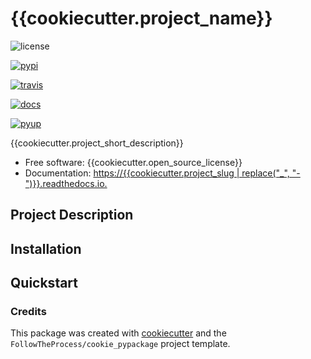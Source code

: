 # {{cookiecutter.project_name}}

![license](https://img.shields.io/github/license/{{cookiecutter.author_github_username}}/{{cookiecutter.project_slug}})

[![pypi](https://img.shields.io/pypi/v/{{cookiecutter.project_slug}}.svg)](https://pypi.python.org/pypi/{{cookiecutter.project_slug}})

[![travis](https://img.shields.io/travis/{{cookiecutter.author_github_username}}/{{cookiecutter.project_slug}}.svg)](https://travis-ci.com/{{cookiecutter.author_github_username}}/{{cookiecutter.project_slug}})

[![docs](<https://readthedocs.org/projects/{{cookiecutter.project_slug | replace('_', '-')}}/badge/?version=latest>)](<https://{{cookiecutter.project_slug | replace("_", "-")}}.readthedocs.io/en/latest/?badge=latest>)

[![pyup](https://pyup.io/repos/github/{{cookiecutter.author_github_username}}/{{cookiecutter.project_slug}}/shield.svg)](https://pyup.io/repos/github/{{cookiecutter.author_github_username}}/{{cookiecutter.project_slug}}/)

{{cookiecutter.project_short_description}}

* Free software: {{cookiecutter.open_source_license}}
* Documentation: [https://{{cookiecutter.project_slug | replace("_", "-")}}.readthedocs.io.](<https://{{cookiecutter.project_slug | replace("_", "-")}}.readthedocs.io.>)

## Project Description

## Installation

## Quickstart

### Credits

This package was created with [cookiecutter](https://github.com/cookiecutter/cookiecutter) and the `FollowTheProcess/cookie_pypackage` project template.
